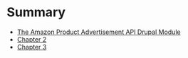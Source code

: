 # Summary
* [The Amazon Product Advertisement API Drupal Module](chapter1.md)
* [Chapter 2](chapter2.md)
* [Chapter 3](chapter3.md)